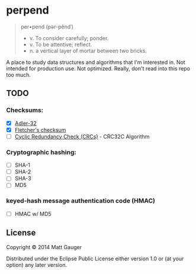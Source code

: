 # perpend

> per•pend (pər-pĕndˈ)
>
> - v. To consider carefully; ponder.
> - v. To be attentive; reflect.
> - n. a vertical layer of mortar between two bricks.

A place to study data structures and algorithms that I'm interested in. Not intended for production use. Not optimized. Really, don't read into this repo too much.

## TODO

### Checksums:
* [x] [Adler-32](http://en.wikipedia.org/wiki/Adler-32)
* [x] [Fletcher's checksum](http://en.wikipedia.org/wiki/Fletcher%27s_checksum)
* [ ] [Cyclic Redundancy Check (CRCs)](http://en.wikipedia.org/wiki/Cyclic_redundancy_check) - CRC32C Algorithm

### Cryptographic hashing:
* [ ] SHA-1
* [ ] SHA-2
* [ ] SHA-3
* [ ] MD5

### keyed-hash message authentication code (HMAC)
* [ ] HMAC w/ MD5


## License

Copyright © 2014 Matt Gauger

Distributed under the Eclipse Public License either version 1.0 or (at your option) any later version.
